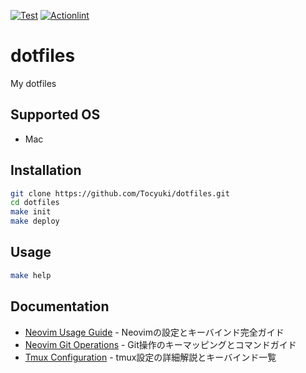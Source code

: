 [![Test](https://github.com/Tocyuki/dotfiles/actions/workflows/test.yml/badge.svg)](https://github.com/Tocyuki/dotfiles/actions/workflows/test.yml)
[![Actionlint](https://github.com/Tocyuki/dotfiles/actions/workflows/actionlint.yml/badge.svg)](https://github.com/Tocyuki/dotfiles/actions/workflows/actionlint.yml)

# dotfiles

My dotfiles

## Supported OS

- Mac

## Installation

```bash
git clone https://github.com/Tocyuki/dotfiles.git
cd dotfiles
make init
make deploy
```

## Usage

```bash
make help
```

## Documentation

- [Neovim Usage Guide](docs/neovim-usage.md) - Neovimの設定とキーバインド完全ガイド
- [Neovim Git Operations](docs/neovim-git-operations.md) - Git操作のキーマッピングとコマンドガイド
- [Tmux Configuration](docs/tmux-configuration.md) - tmux設定の詳細解説とキーバインド一覧
